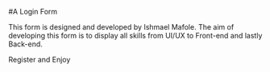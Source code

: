 #A Login Form

This form is designed and developed by Ishmael Mafole.
The aim of developing this form is to display all skills from UI/UX to Front-end and lastly
Back-end.

Register and Enjoy

